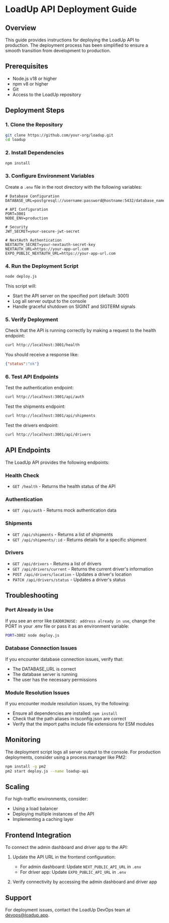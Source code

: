 # LoadUp API Deployment Guide

## Overview

This guide provides instructions for deploying the LoadUp API to production. The deployment process has been simplified to ensure a smooth transition from development to production.

## Prerequisites

- Node.js v18 or higher
- npm v8 or higher
- Git
- Access to the LoadUp repository

## Deployment Steps

### 1. Clone the Repository

```bash
git clone https://github.com/your-org/loadup.git
cd loadup
```

### 2. Install Dependencies

```bash
npm install
```

### 3. Configure Environment Variables

Create a `.env` file in the root directory with the following variables:

```
# Database Configuration
DATABASE_URL=postgresql://username:password@hostname:5432/database_name

# API Configuration
PORT=3001
NODE_ENV=production

# Security
JWT_SECRET=your-secure-jwt-secret

# NextAuth Authentication
NEXTAUTH_SECRET=your-nextauth-secret-key
NEXTAUTH_URL=https://your-app-url.com
EXPO_PUBLIC_NEXTAUTH_URL=https://your-app-url.com
```

### 4. Run the Deployment Script

```bash
node deploy.js
```

This script will:
- Start the API server on the specified port (default: 3001)
- Log all server output to the console
- Handle graceful shutdown on SIGINT and SIGTERM signals

### 5. Verify Deployment

Check that the API is running correctly by making a request to the health endpoint:

```bash
curl http://localhost:3001/health
```

You should receive a response like:

```json
{"status":"ok"}
```

### 6. Test API Endpoints

Test the authentication endpoint:

```bash
curl http://localhost:3001/api/auth
```

Test the shipments endpoint:

```bash
curl http://localhost:3001/api/shipments
```

Test the drivers endpoint:

```bash
curl http://localhost:3001/api/drivers
```

## API Endpoints

The LoadUp API provides the following endpoints:

### Health Check
- `GET /health` - Returns the health status of the API

### Authentication
- `GET /api/auth` - Returns mock authentication data

### Shipments
- `GET /api/shipments` - Returns a list of shipments
- `GET /api/shipments/:id` - Returns details for a specific shipment

### Drivers
- `GET /api/drivers` - Returns a list of drivers
- `GET /api/drivers/current` - Returns the current driver's information
- `POST /api/drivers/location` - Updates a driver's location
- `PATCH /api/drivers/status` - Updates a driver's status

## Troubleshooting

### Port Already in Use

If you see an error like `EADDRINUSE: address already in use`, change the PORT in your .env file or pass it as an environment variable:

```bash
PORT=3002 node deploy.js
```

### Database Connection Issues

If you encounter database connection issues, verify that:
- The DATABASE_URL is correct
- The database server is running
- The user has the necessary permissions

### Module Resolution Issues

If you encounter module resolution issues, try the following:
- Ensure all dependencies are installed: `npm install`
- Check that the path aliases in tsconfig.json are correct
- Verify that the import paths include file extensions for ESM modules

## Monitoring

The deployment script logs all server output to the console. For production deployments, consider using a process manager like PM2:

```bash
npm install -g pm2
pm2 start deploy.js --name loadup-api
```

## Scaling

For high-traffic environments, consider:
- Using a load balancer
- Deploying multiple instances of the API
- Implementing a caching layer

## Frontend Integration

To connect the admin dashboard and driver app to the API:

1. Update the API URL in the frontend configuration:
   - For admin dashboard: Update `NEXT_PUBLIC_API_URL` in `.env`
   - For driver app: Update `EXPO_PUBLIC_API_URL` in `.env`

2. Verify connectivity by accessing the admin dashboard and driver app

## Support

For deployment issues, contact the LoadUp DevOps team at devops@loadup.app.